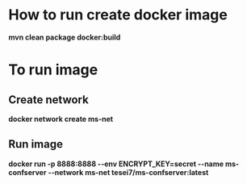 # How to run create docker image

**mvn clean package docker:build**

# To run image

## Create network

**docker network create ms-net**

## Run image

**docker run
  -p 8888:8888
  --env ENCRYPT_KEY=secret
  --name ms-confserver
  --network ms-net
  tesei7/ms-confserver:latest**